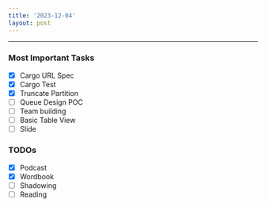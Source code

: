 ```yaml
---
title: '2023-12-04'
layout: post
---
```


---

### Most Important Tasks

- [x] Cargo URL Spec
- [x] Cargo Test
- [x] Truncate Partition
- [ ] Queue Design POC
- [ ] Team building
- [ ] Basic Table View
- [ ] Slide

### TODOs

- [x] Podcast
- [x] Wordbook
- [ ] Shadowing
- [ ] Reading
